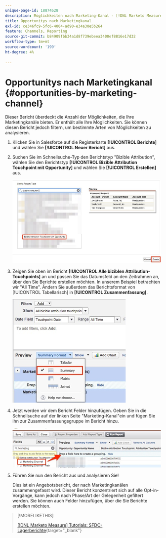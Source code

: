 ```yaml
---
unique-page-id: 18874628
description: Möglichkeiten nach Marketing-Kanal - [!DNL Marketo Measure]
title: Opportunitys nach Marketingkanal
exl-id: ce346fc9-5fc6-4004-ad90-e34a30e5b264
feature: Channels, Reporting
source-git-commit: b84909fbb34a1d8f739ebeea3400ef8816e17d32
workflow-type: tm+mt
source-wordcount: '199'
ht-degree: 4%

---
```


# Opportunitys nach Marketingkanal {#opportunities-by-marketing-channel}

Dieser Bericht überdeckt die Anzahl der Möglichkeiten, die Ihre Marketingkanäle bieten. Er enthält alle Ihre Möglichkeiten. Sie können diesen Bericht jedoch filtern, um bestimmte Arten von Möglichkeiten zu analysieren.

1. Klicken Sie in Salesforce auf die Registerkarte **[!UICONTROL Berichte]** und wählen Sie **[!UICONTROL Neuer Bericht]** aus.

1. Suchen Sie im Schnellsuche-Typ den Berichtstyp &quot;Bizible Attribution&quot;, wählen Sie den Berichtstyp **[!UICONTROL Bizible Attribution Touchpoint mit Opportunity]** und wählen Sie **[!UICONTROL Erstellen]** aus.

   ![](assets/1-2.jpg)

1. Zeigen Sie oben im Bericht **[!UICONTROL Alle biziblen Attribution-Touchpoints]** an und passen Sie das Datumsfeld an den Zeitrahmen an, über den Sie Berichte erstellen möchten. In unserem Beispiel betrachten wir &quot;All Time&quot;. Ändern Sie außerdem das Berichtsformat von [!UICONTROL Tabellarisch] in **[!UICONTROL Zusammenfassung]**.

   ![](assets/2-2.jpg)

1. Jetzt werden wir dem Bericht Felder hinzufügen. Geben Sie in die Schnellsuche auf der linken Seite &quot;Marketing-Kanal&quot;ein und fügen Sie ihn zur Zusammenfassungsgruppe im Bericht hinzu.

   ![](assets/3-2.jpg)

1. Führen Sie nun den Bericht aus und analysieren Sie!

   Dies ist ein Angebotsbericht, der nach Marketingkanälen zusammengefasst wird. Dieser Bericht konzentriert sich auf alle Opt-in-Vorgänge, kann jedoch nach Phase/Art der Gelegenheit gefiltert werden. Sie können auch Felder hinzufügen, über die Sie Berichte erstellen möchten.

>[!MORELIKETHIS]
>
>[[!DNL Marketo Measure] Tutorials: SFDC-Lagerberichte](https://experienceleague.adobe.com/en/docs/marketo-measure-learn/tutorials/onboarding/marketo-measure-102/stock-salesforce-reports){target="_blank"}
